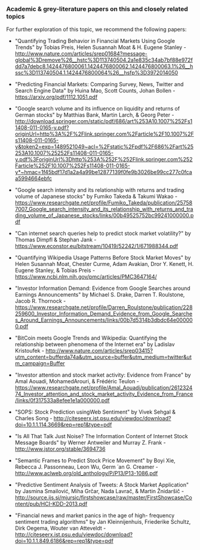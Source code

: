 ### Academic & grey-literature papers on this and closely related topics 
For further exploration of this topic, we recommend the following papers:

* "Quantifying Trading Behavior in Financial Markets Using Google Trends" by Tobias Preis, Helen Susannah Moat & H. Eugene Stanley - http://www.nature.com/articles/srep01684?message-global%3Dremove%26__hstc%3D113740504.2a1e835c34ab7bf88e972fdd7a7debc8.1424476800061.1424476800062.1424476800063.1%26__hssc%3D113740504.1.1424476800064%26__hsfp%3D3972014050

* "Predicting Financial Markets: Comparing Survey, News, Twitter and Search Engine Data" by Huina Mao, Scott Counts, Johan Bollen - https://arxiv.org/pdf/1112.1051.pdf

* "Google search volume and its influence on liquidity and returns of German stocks" by Matthias Bank, Martin Larch, & Georg Peter - http://download.springer.com/static/pdf/686/art%253A10.1007%252Fs11408-011-0165-y.pdf?originUrl=http%3A%2F%2Flink.springer.com%2Farticle%2F10.1007%2Fs11408-011-0165-y&token2=exp=1489521049~acl=%2Fstatic%2Fpdf%2F686%2Fart%25253A10.1007%25252Fs11408-011-0165-y.pdf%3ForiginUrl%3Dhttp%253A%252F%252Flink.springer.com%252Farticle%252F10.1007%252Fs11408-011-0165-y*~hmac=1f45bdf17d1a2a4a99be12877139f0fe9b3026be99cc277c0fcaa5994664ebfc 

* "Google search intensity and its relationship with returns and trading volume of Japanese stocks" by Fumiko Takeda & Takumi Wakao - https://www.researchgate.net/profile/Fumiko_Takeda/publication/257587007_Google_search_intensity_and_its_relationship_with_returns_and_trading_volume_of_Japanese_stocks/links/00b49525752bc99241000000.pdf 

* "Can internet search queries help to predict stock market volatility?" by Thomas Dimpfl & Stephan Jank - https://www.econstor.eu/bitstream/10419/52242/1/671988344.pdf 

* "Quantifying Wikipedia Usage Patterns Before Stock Market Moves" by Helen Susannah Moat, Chester Curme, Adam Avakian, Dror Y. Kenett, H. Eugene Stanley, & Tobias Preis - https://www.ncbi.nlm.nih.gov/pmc/articles/PMC3647164/ 

* "Investor Information Demand:  Evidence from Google Searches around Earnings Announcements" by Michael S. Drake, Darren T. Roulstone, Jacob R. Thornock - https://www.researchgate.net/profile/Darren_Roulstone/publication/228259600_Investor_Information_Demand_Evidence_from_Google_Searches_Around_Earnings_Announcements/links/00b7d5314b3dbdc64e000000.pdf 

* "BitCoin meets Google Trends and Wikipedia: Quantifying the relationship between phenomena of the Internet era" by Ladislav Kristoufek - http://www.nature.com/articles/srep03415?utm_content=bufferda74a&utm_source=buffer&utm_medium=twitter&utm_campaign=Buffer

* "Investor attention and stock market activity: Evidence from France" by Amal Aouadi, MohamedArouri, & Frédéric Teulon - https://www.researchgate.net/profile/Amal_Aouadi/publication/261232474_Investor_attention_and_stock_market_activity_Evidence_from_France/links/0f317533a8efee1e1a000000.pdf

* "SOPS: Stock Prediction usingWeb Sentiment" by Vivek Sehgal & Charles Song - http://citeseerx.ist.psu.edu/viewdoc/download?doi=10.1.1.114.3669&rep=rep1&type=pdf 

* "Is All That Talk Just Noise? The Information Content of Internet Stock Message Boards" by Werner Antweiler and Murray Z. Frank - http://www.jstor.org/stable/3694736 

* "Semantic Frames to Predict Stock Price Movement" by Boyi Xie, Rebecca J. Passonneau, Leon Wu, Germ  ́ an G. Creamer - http://www.aclweb.org/old_anthology/P/P13/P13-1086.pdf

* "Predictive  Sentiment  Analysis of  Tweets:  A  Stock  Market  Application" by Jasmina Smailović, Miha Grčar, Nada Lavrač, & Martin Žnidaršič  - http://source.ijs.si/mjursic/firstshowcase/raw/master/FirstShowcase/Content/pub/HCI-KDD-2013.pdf

* "Financial news and market  panics in the age of high- frequency sentiment   trading algorithms" by Jan Kleinnijenhuis, Friederike Schultz, Dirk Oegema, Wouter van Atteveldt - http://citeseerx.ist.psu.edu/viewdoc/download?doi=10.1.1.849.6186&rep=rep1&type=pdf
